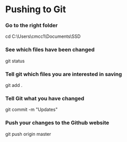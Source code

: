 
# Pushing to Git

### Go to the right folder
cd C:\Users\cmcc1\Documents\SSD

### See which files have been changed
git status

### Tell git which files you are interested in saving
git add .

### Tell Git what you have changed 
git commit -m "Updates"

### Push your changes to the Github website
git push origin master
